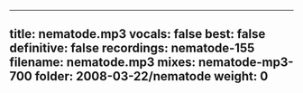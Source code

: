 
---
title: nematode.mp3
vocals: false
best: false
definitive: false
recordings: nematode-155
filename: nematode.mp3
mixes: nematode-mp3-700
folder: 2008-03-22/nematode
weight: 0
---
